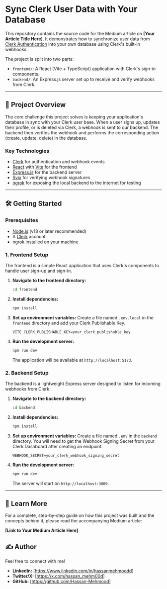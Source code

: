 # Sync Clerk User Data with Your Database

This repository contains the source code for the Medium article on **[Your Article Title Here]**. It demonstrates how to synchronize user data from [Clerk Authentication](https://clerk.com/) into your own database using Clerk's built-in webhooks.

The project is split into two parts:

-   `frontend/`: A React (Vite + TypeScript) application with Clerk's sign-in components.
-   `backend/`: An Express.js server set up to receive and verify webhooks from Clerk.

---

## 🚀 Project Overview

The core challenge this project solves is keeping your application's database in sync with your Clerk user base. When a user signs up, updates their profile, or is deleted via Clerk, a webhook is sent to our backend. The backend then verifies the webhook and performs the corresponding action (create, update, delete) in the database.

### Key Technologies

-   [Clerk](https://clerk.com/) for authentication and webhook events
-   [React](https://react.dev/) with [Vite](https://vitejs.dev/) for the frontend
-   [Express.js](https://expressjs.com/) for the backend server
-   [Svix](https://www.svix.com/) for verifying webhook signatures
-   [ngrok](https://ngrok.com/) for exposing the local backend to the internet for testing

---

## 🛠️ Getting Started

### Prerequisites

-   [Node.js](https://nodejs.org/en) (v18 or later recommended)
-   A [Clerk](https://clerk.com/) account
-   [ngrok](https://ngrok.com/download) installed on your machine

### 1. Frontend Setup

The frontend is a simple React application that uses Clerk's components to handle user sign-up and sign-in.

1.  **Navigate to the frontend directory:**

    ```bash
    cd frontend
    ```

2.  **Install dependencies:**

    ```bash
    npm install
    ```

3.  **Set up environment variables:**
    Create a file named `.env.local` in the `frontend` directory and add your Clerk Publishable Key.

    ```
    VITE_CLERK_PUBLISHABLE_KEY=your_clerk_publishable_key
    ```

4.  **Run the development server:**
    ```bash
    npm run dev
    ```
    The application will be available at `http://localhost:5173`.

### 2. Backend Setup

The backend is a lightweight Express server designed to listen for incoming webhooks from Clerk.

1.  **Navigate to the backend directory:**

    ```bash
    cd backend
    ```

2.  **Install dependencies:**

    ```bash
    npm install
    ```

3.  **Set up environment variables:**
    Create a file named `.env` in the `backend` directory. You will need to get the Webhook Signing Secret from your Clerk Dashboard after creating an endpoint.

    ```
    WEBHOOK_SECRET=your_clerk_webhook_signing_secret
    ```

4.  **Run the development server:**
    ```bash
    npm run dev
    ```
    The server will start on `http://localhost:3000`.

---

## 📖 Learn More

For a complete, step-by-step guide on how this project was built and the concepts behind it, please read the accompanying Medium article:

**[Link to Your Medium Article Here]**

## ✍️ Author

Feel free to connect with me!

-   **LinkedIn:** [https://www.linkedin.com/in/hassanmehmoodd]
-   **Twitter/X:** [https://x.com/hassan_mehm00d]
-   **GitHub:** [https://github.com/Hassan-Mehmood]

